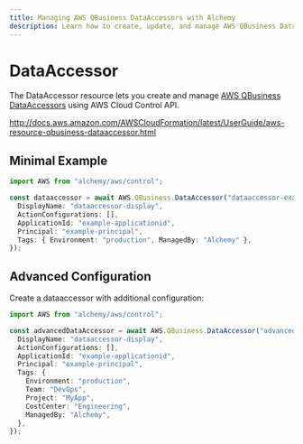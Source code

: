 ```yaml
---
title: Managing AWS QBusiness DataAccessors with Alchemy
description: Learn how to create, update, and manage AWS QBusiness DataAccessors using Alchemy Cloud Control.
---
```


# DataAccessor

The DataAccessor resource lets you create and manage [AWS QBusiness DataAccessors](https://docs.aws.amazon.com/qbusiness/latest/userguide/) using AWS Cloud Control API.

http://docs.aws.amazon.com/AWSCloudFormation/latest/UserGuide/aws-resource-qbusiness-dataaccessor.html

## Minimal Example

```ts
import AWS from "alchemy/aws/control";

const dataaccessor = await AWS.QBusiness.DataAccessor("dataaccessor-example", {
  DisplayName: "dataaccessor-display",
  ActionConfigurations: [],
  ApplicationId: "example-applicationid",
  Principal: "example-principal",
  Tags: { Environment: "production", ManagedBy: "Alchemy" },
});
```

## Advanced Configuration

Create a dataaccessor with additional configuration:

```ts
import AWS from "alchemy/aws/control";

const advancedDataAccessor = await AWS.QBusiness.DataAccessor("advanced-dataaccessor", {
  DisplayName: "dataaccessor-display",
  ActionConfigurations: [],
  ApplicationId: "example-applicationid",
  Principal: "example-principal",
  Tags: {
    Environment: "production",
    Team: "DevOps",
    Project: "MyApp",
    CostCenter: "Engineering",
    ManagedBy: "Alchemy",
  },
});
```

